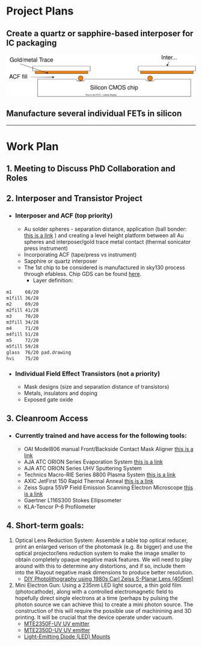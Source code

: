 # Project Plans

## Create a quartz or sapphire-based interposer for IC packaging

![Interposer IC packaing sketch](./assets/interposer.drawio.svg)

## Manufacture several individual FETs in silicon

***

# Work Plan

## 1. Meeting to Discuss PhD Collaboration and Roles
## 2. Interposer and Transistor Project 
* ### Interposer and ACF (top priority)
  * Au solder spheres - separation distance, application (ball bonder: [this is a link](https://shimadzuinstitute.org/centers/nanotechnology-research-center/nanotechnology-research-center-dicing-and-bonding-platforms/) ) and creating a level height platform between all Au spheres and interposer/gold trace metal contact (thermal sonicator press instrument)
  * Incorporating ACF (tape/press vs instrument)
  * Sapphire or quartz interposer
  * The 1st chip to be considered is manufactured in sky130 process through efabless.  Chip GDS can be found [here](https://github.com/AustinMcDonald/Q-Pix-Sky130-Caravel/blob/main/gds/caravel_fullchip_transplanted.oas).
    * Layer definition:
```
m1     68/20
m1fill 36/28
m2     69/20
m2fill 41/28
m3     70/20
m3fill 34/28
m4     71/20
m4fill 51/28
m5     72/20
m5fill 59/28
glass  76/20 pad.drawing
hvi    75/20
```
* ### Individual Field Effect Transistors (not a priority)
  * Mask designs (size and separation distance of transistors)
  * Metals, insulators and doping  
  * Exposed gate oxide 

## 3. Cleanroom Access 
* ### Currently trained and have access for the following tools:
  * OAI Model806 manual Front/Backside Contact Mask Aligner [this is a link](https://shimadzuinstitute.org/centers/nanotechnology-research-center/nanotechnology-research-center-photolithography-platforms/) 
  * AJA ATC ORION Series Evaporation System [this is a link](https://shimadzuinstitute.org/centers/nanotechnology-research-center/nrc-deposition/) 
  * AJA ATC ORION Series UHV Sputtering System
  * Technics Macro-RIE Series 8800 Plasma System [this is a link](https://shimadzuinstitute.org/centers/nanotechnology-research-center/nanotechnology-research-center-etching-and-ashing-platforms/) 
  * AXIC JetFirst 150 Rapid Thermal Anneal [this is a link](https://shimadzuinstitute.org/centers/nanotechnology-research-center/nanotechnology-research-center-furnace-platforms/) 
  * Zeiss Supra 55VP Field Emission Scanning Electron Microscope [this is a link](https://shimadzuinstitute.org/centers/nanotechnology-research-center/nanotechnology-research-center-characterization-platforms/)
  * Gaertner L116S300 Stokes Ellipsometer
  * KLA-Tencor P-6 Profilometer

## 4. Short-term goals:
  1) Optical Lens Reduction System:
     Assemble a table top optical reducer, print an enlarged verison of the photomask (e.g. 8x bigger) and use the optical projector/lens reduction system to make the image smaller to obtain completely opaque negative mask features. We will need to play around with this to determine any distortions, and if so, include them into the Klayout negative mask dimensions to produce better resolution.
     * [DIY Photolithography using 1980s Carl Zeiss S-Planar Lens (405nm)](https://www.youtube.com/watch?v=Lf-ev2Fop_k)
  3) Mini Electron Gun: Using a 235nm LED light source, a thin gold film (photocathode), along with a controlled electromagnetic field to hopefully direct single electrons at a time (perhaps by pulsing the photon source we can achieve this) to create a mini photon source. The construction of this will require the possible use of machinining and 3D printing. It will be crucial that the device operate under vacuum.
     * [MTE2350F-UV UV emitter](https://www.mouser.com/datasheet/2/1094/MTE2350F_UV_v101223_prelim-3446666.pdf)
     * [MTE2350D-UV UV emitter](https://specs.marktechopto.com/pdf/products/datasheet/MTE2350D-UV%20v101223%20prelim.pdf)
     * [Light-Emitting Diode (LED) Mounts](https://www.thorlabs.com/newgrouppage9.cfm?objectgroup_ID=7843)

  
